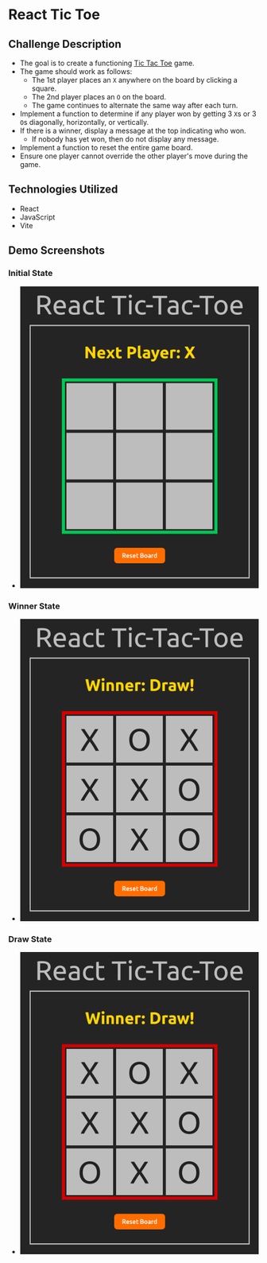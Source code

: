 # React Tic Toe

## Challenge Description

- The goal is to create a functioning [Tic Tac Toe](https://en.wikipedia.org/wiki/Tic-tac-toe) game.
- The game should work as follows:
  - The 1st player places an `X` anywhere on the board by clicking a square.
  - The 2nd player places an `O` on the board.
  - The game continues to alternate the same way after each turn.
- Implement a function to determine if any player won by getting 3 `X`s or 3 `O`s diagonally, horizontally, or vertically.
- If there is a winner, display a message at the top indicating who won.
  - If nobody has yet won, then do not display any message.
- Implement a function to reset the entire game board.
- Ensure one player cannot override the other player's move during the game.

## Technologies Utilized

- React
- JavaScript
- Vite

## Demo Screenshots

### Initial State
- ![Initial State](https://raw.githubusercontent.com/efournier92/react-tic-tac-toe/master/public/screenshots/screenshot_init.png)

### Winner State
- ![Draw State](https://raw.githubusercontent.com/efournier92/react-tic-tac-toe/master/public/screenshots/screenshot_draw.png)

### Draw State
- ![Draw State](https://raw.githubusercontent.com/efournier92/react-tic-tac-toe/master/public/screenshots/screenshot_draw.png)

